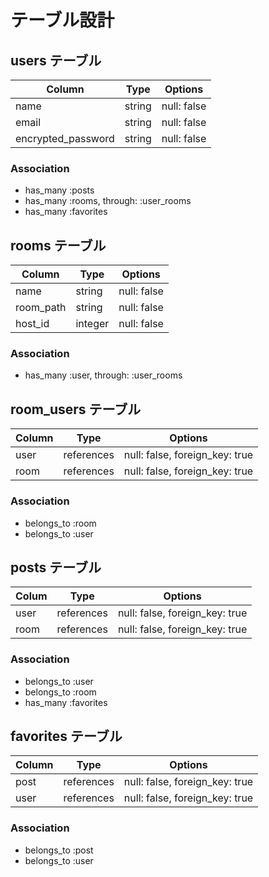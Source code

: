 # テーブル設計

## users テーブル

| Column             | Type   | Options     |
| ------------------ | ------ | ----------- |
| name               | string | null: false |
| email              | string | null: false |
| encrypted_password | string | null: false |

### Association

- has_many :posts
- has_many :rooms, through: :user_rooms
- has_many :favorites

## rooms テーブル

| Column    | Type    | Options     |
| --------- | ------- | ----------- |
| name      | string  | null: false |
| room_path | string  | null: false |
| host_id   | integer | null: false |

### Association

- has_many :user, through: :user_rooms

## room_users テーブル

| Column | Type       | Options                        |
| ------ | ---------- | ------------------------------ |
| user   | references | null: false, foreign_key: true |
| room   | references | null: false, foreign_key: true |

### Association

- belongs_to :room
- belongs_to :user


## posts テーブル

| Colum      | Type       | Options                        |
| ---------- | ---------- | ------------------------------ |
| user       | references | null: false, foreign_key: true |
| room       | references | null: false, foreign_key: true |

### Association

- belongs_to :user
- belongs_to :room
- has_many :favorites

## favorites テーブル

| Column | Type       | Options                        |
| ------ | ---------- | ------------------------------ |
| post   | references | null: false, foreign_key: true |
| user   | references | null: false, foreign_key: true |

### Association

- belongs_to :post
- belongs_to :user